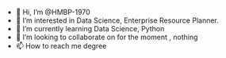 - 👋 Hi, I’m @HMBP-1970
- 👀 I’m interested in Data Science, Enterprise Resource Planner.
- 🌱 I’m currently learning Data Science, Python
- 💞️ I’m looking to collaborate on for the moment , nothing
- 📫 How to reach me degree

<!---
HMBP-1970/HMBP-1970 is a ✨ special ✨ repository because its `README.md` (this file) appears on your GitHub profile.
You can click the Preview link to take a look at your changes.
--->

